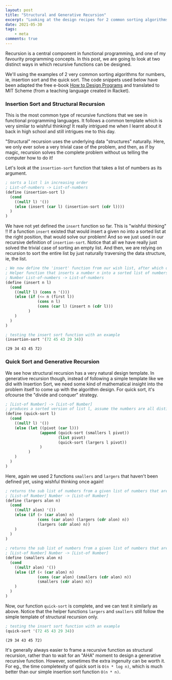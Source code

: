 ```yaml
---
layout: post
title: "Structural and Generative Recursion"
excerpt: "Looking at the design recipes for 2 common sorting algorithms in Scheme"
date: 2021-05-30
tags:
    - meta
comments: true
---
```



Recursion is a central component in functional programming, and one of my favourity programming concepts. In this post, we are going to look at two distinct ways in which recursive functions can be designed. 

We'll using the examples of 2 very common sorting algorithms for numbers, ie, insertion sort and the quick sort. The code snippets used below have been adapted the free e-book [How to Design Programs](https://htdp.org/2020-5-6/Book/index.html#%28part._htdp2e%29) and translated to MIT Scheme (from a teaching language created in Racket). 


### Insertion Sort and Structural Recursion
This is the most common type of recursive functions that we see in functional programming languages. 
It follows a common template which is very similar to wishful thinking! It really intrigued me when I learnt about it back in high school and still intrigues me to this day. 

"Structural" recursion uses the underlying data "structures" naturally. Here, we only ever solve a very trivial case of the problem, and then, as if by magic, recursion solves the complete problem without us telling the computer how to do it!

Let's look at the `insertion-sort` function that takes a list of numbers as its argument. 

```scheme
; sorts a list l in increasing order
; List-of-numbers -> List-of-numbers
(define (insertion-sort l)
  (cond
    ((null? l) '())
    (else (insert (car l) (insertion-sort (cdr l))))
  )
)
```
We have not yet defined the `insert` function so far. This is "wishful thinking" !!
If a function `insert` existed that would insert a given no into a sorted list at the right position, that would solve our problem! And so we just used in our recursive definition of `insertion-sort`. Notice that all we have really just solved the trivial case of sorting an empty list. And then, we are relying on recursion to sort the entire list by just naturally traversing the data structure, ie, the list.

```scheme
; We now define the 'insert' function from our wish list, after which our problem is solved.
; Helper function that inserts a number n into a sorted list of numbers l at its correct position 
; Number List-of-numbers -> List-of-numbers
(define (insert n l)
  (cond
    ((null? l) (cons n '()))
    (else (if (<= n (first l))
              (cons n l)
              (cons (car l) (insert n (cdr l)))
          )
    )
  )
)

; testing the insert sort function with an example
(insertion-sort '(72 45 43 29 34))
```




    (29 34 43 45 72)



### Quick Sort and Generative Recursion
We see how structural recursion has a very natural design template. 
In generative recursion though, instead of following a simple template like we did with Insertion Sort, we need some kind of mathematical insight into the problem itself to come up with the algorithm design. For quick sort, it's ofcourse the "divide and conquer" strategy. 

```scheme
; [List-of Number] -> [List-of Number]
; produces a sorted version of list l, assume the numbers are all distinct 
(define (quick-sort l)
  (cond
    ((null? l) '())
    (else (let ((pivot (car l)))
               (append (quick-sort (smallers l pivot))
                       (list pivot)
                       (quick-sort (largers l pivot))
               )
          )
    )
  )
)
```

Here, again we used 2 functions `smallers` and `largers` that haven't been defined yet, using wishful thinking once again!

```scheme
; returns the sub list of numbers from a given list of numbers that are greater than the given number n
; [List-of Number] Number -> [List-of Number]
(define (largers alon n)
  (cond
    ((null? alon) '())
    (else (if (> (car alon) n)
              (cons (car alon) (largers (cdr alon) n))
              (largers (cdr alon) n))
    )
  )
)
 
; returns the sub list of numbers from a given list of numbers that are smaller than the given number n 
; [List-of Number] Number -> [List-of Number]
(define (smallers alon n)
  (cond
    ((null? alon) '())
    (else (if (< (car alon) n)
              (cons (car alon) (smallers (cdr alon) n))
              (smallers (cdr alon) n))
    )
  )
)
```

Now, our function `quick-sort` is complete, and we can test it similarly as above. Notice that the helper functions `largers` and `smallers` still follow the simple template of structural recursion only.

```scheme
; testing the insert sort function with an example
(quick-sort '(72 45 43 29 34))
```




    (29 34 43 45 72)


It's generally always easier to frame a recursive function as structural recursion, rather than to wait for an "AHA" moment to design a generative recursive function. However, sometimes the extra ingenuity can be worth it. For eg., the time completexity of quick sort is `O(n * log n)`, which is much better than our simple insertion sort function `O(n * n)`.

